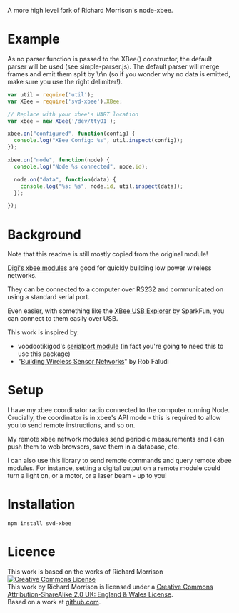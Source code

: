 A more high level fork of Richard Morrison's node-xbee.

Example
=======
As no parser function is passed to the XBee() constructor, the default parser will be used (see simple-parser.js). The default parser will merge frames and emit them split by \r\n (so if you wonder why no data is emitted, make sure you use the right delimiter!).

```javascript
var util = require('util');
var XBee = require('svd-xbee').XBee;

// Replace with your xbee's UART location
var xbee = new XBee('/dev/ttyO1');

xbee.on("configured", function(config) {
  console.log("XBee Config: %s", util.inspect(config));
});

xbee.on("node", function(node) {
  console.log("Node %s connected", node.id);

  node.on("data", function(data) {
    console.log("%s: %s", node.id, util.inspect(data));
  });

});
```

Background
==========

Note that this readme is still mostly copied from the original module!

[Digi's xbee modules](http://www.digi.com/xbee) are good for quickly building low power wireless networks.

They can be connected to a computer over RS232 and communicated on using a standard serial port.

Even easier, with something like the [XBee USB Explorer](http://www.sparkfun.com/products/8687) by SparkFun, you can connect to them easily over USB.

This work is inspired by:

* voodootikigod's [serialport module](https://github.com/voodootikigod/node-serialport) (in fact you're going to need this to use this package)
* "[Building Wireless Sensor Networks](http://shop.oreilly.com/product/9780596807740.do)" by Rob Faludi

Setup
=====

I have my xbee coordinator radio connected to the computer running Node.  Crucially, the coordinator is in xbee's API mode - this is required to allow you to send remote instructions, and so on.

My remote xbee network modules send periodic measurements and I can push them to web browsers, save them in a database, etc.

I can also use this library to send remote commands and query remote xbee modules.  For instance, setting a digital output on a remote module could turn a light on, or a motor, or a laser beam - up to you!

Installation
============

    npm install svd-xbee

Licence
=======

This work is based on the works of Richard Morrison
<a rel="license" href="http://creativecommons.org/licenses/by-sa/2.0/uk/"><img alt="Creative Commons License" style="border-width:0" src="http://i.creativecommons.org/l/by-sa/2.0/uk/88x31.png" /></a><br />This work by <span xmlns:cc="http://creativecommons.org/ns#" property="cc:attributionName">Richard Morrison</span> is licensed under a <a rel="license" href="http://creativecommons.org/licenses/by-sa/2.0/uk/">Creative Commons Attribution-ShareAlike 2.0 UK: England &amp; Wales License</a>.<br />Based on a work at <a xmlns:dct="http://purl.org/dc/terms/" href="https://github.com/mozz100/node-xbee" rel="dct:source">github.com</a>.
